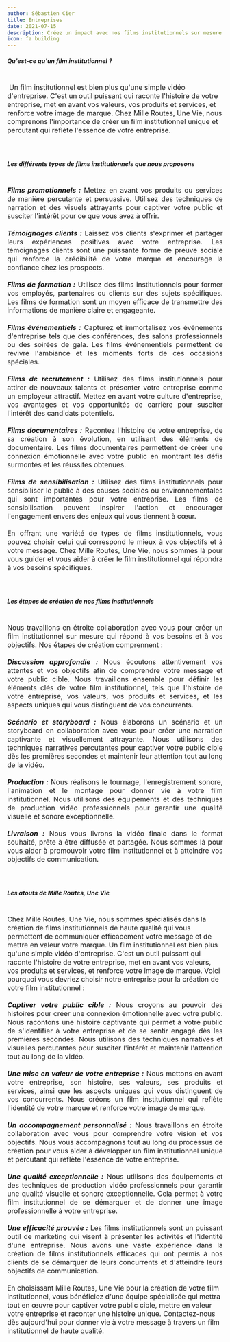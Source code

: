 ```yaml
---
author: Sébastien Cier
title: Entreprises
date: 2021-07-15
description: Créez un impact avec nos films institutionnels sur mesure
icon: fa building
---
```


<h5>Qu'est-ce qu'un film institutionnel ?</h5>
<p style='margin:0cm;font-size:16px;'>&nbsp;</p>
<p style='margin:0cm;font-size:16px;'>&nbsp;Un film institutionnel est bien plus qu'une simple vidéo d'entreprise. C'est un outil puissant qui raconte l'histoire de votre entreprise, met en avant vos valeurs, vos produits et services, et renforce votre image de marque. Chez Mille Routes, Une Vie, nous comprenons l'importance de créer un film institutionnel unique et percutant qui reflète l'essence de votre entreprise.</p>
<p style='margin:0cm;font-size:16px;'>&nbsp;</p>
<p style='margin:0cm;font-size:16px;'>&nbsp;</p>
<h5>Les différents types de films institutionnels que nous proposons</h5>
<p style='margin:0cm;font-size:16px;'>&nbsp;</p>
<p style='margin:0cm;font-size:16px;text-align:justify;'><strong><em>Films promotionnels :</em></strong>&nbsp;Mettez en avant vos produits ou services de manière percutante et persuasive. Utilisez des techniques de narration et des visuels attrayants pour captiver votre public et susciter l'intérêt pour ce que vous avez à offrir.</p>
<p style='margin:0cm;font-size:16px;'>&nbsp;</p>
<p style='margin:0cm;font-size:16px;text-align:justify;'><strong><em>Témoignages clients :</em></strong>&nbsp;Laissez vos clients s'exprimer et partager leurs expériences positives avec votre entreprise. Les témoignages clients sont une puissante forme de preuve sociale qui renforce la crédibilité de votre marque et encourage la confiance chez les prospects.</p>
<p style='margin:0cm;font-size:16px;'>&nbsp;</p>
<p style='margin:0cm;font-size:16px;text-align:justify;'><strong><em>Films de formation :</em></strong>&nbsp;Utilisez des films institutionnels pour former vos employés, partenaires ou clients sur des sujets spécifiques. Les films de formation sont un moyen efficace de transmettre des informations de manière claire et engageante.</p>
<p style='margin:0cm;font-size:16px;'>&nbsp;</p>
<p style='margin:0cm;font-size:16px;text-align:justify;'><strong><em>Films événementiels :</em></strong>&nbsp;Capturez et immortalisez vos événements d'entreprise tels que des conférences, des salons professionnels ou des soirées de gala. Les films événementiels permettent de revivre l'ambiance et les moments forts de ces occasions spéciales.</p>
<p style='margin:0cm;font-size:16px;'>&nbsp;</p>
<p style='margin:0cm;font-size:16px;text-align:justify;'><strong><em>Films de recrutement :</em></strong>&nbsp;Utilisez des films institutionnels pour attirer de nouveaux talents et présenter votre entreprise comme un employeur attractif. Mettez en avant votre culture d'entreprise, vos avantages et vos opportunités de carrière pour susciter l'intérêt des candidats potentiels.</p>
<p style='margin:0cm;font-size:16px;'>&nbsp;</p>
<p style='margin:0cm;font-size:16px;text-align:justify;'><strong><em>Films documentaires :</em></strong>&nbsp;Racontez l'histoire de votre entreprise, de sa création à son évolution, en utilisant des éléments de documentaire. Les films documentaires permettent de créer une connexion émotionnelle avec votre public en montrant les défis surmontés et les réussites obtenues.</p>
<p style='margin:0cm;font-size:16px;'>&nbsp;</p>
<p style='margin:0cm;font-size:16px;text-align:justify;'><strong><em>Films de sensibilisation :</em></strong> Utilisez des films institutionnels pour sensibiliser le public à des causes sociales ou environnementales qui sont importantes pour votre entreprise. Les films de sensibilisation peuvent inspirer l'action et encourager l'engagement envers des enjeux qui vous tiennent à cœur.</p>
<p style='margin:0cm;font-size:16px;'>&nbsp;</p>
<p style='margin:0cm;font-size:16px;text-align:justify;'>En offrant une variété de types de films institutionnels, vous pouvez choisir celui qui correspond le mieux à vos objectifs et à votre message. Chez Mille Routes, Une Vie, nous sommes là pour vous guider et vous aider à créer le film institutionnel qui répondra à vos besoins spécifiques.</p>
<p style='margin:0cm;font-size:16px;'>&nbsp;</p>
<p style='margin:0cm;font-size:16px;'>&nbsp;</p>
<h5>Les étapes de création de nos films institutionnels</h5>
<p style='margin:0cm;font-size:16px;'>&nbsp;</p>
<p style='margin:0cm;font-size:16px;text-align:justify;'>Nous travaillons en étroite collaboration avec vous pour créer un film institutionnel sur mesure qui répond à vos besoins et à vos objectifs. Nos étapes de création comprennent :</p>
<p style='margin:0cm;font-size:16px;'>&nbsp;</p>
<p style='margin:0cm;font-size:16px;text-align:justify;'><strong><em>Discussion approfondie :</em></strong>&nbsp;Nous écoutons attentivement vos attentes et vos objectifs afin de comprendre votre message et votre public cible. Nous travaillons ensemble pour définir les éléments clés de votre film institutionnel, tels que l'histoire de votre entreprise, vos valeurs, vos produits et services, et les aspects uniques qui vous distinguent de vos concurrents.</p>
<p style='margin:0cm;font-size:16px;'>&nbsp;</p>
<p style='margin:0cm;font-size:16px;text-align:justify;'><strong><em>Scénario et storyboard :</em></strong>&nbsp;Nous élaborons un scénario et un storyboard en collaboration avec vous pour créer une narration captivante et visuellement attrayante. Nous utilisons des techniques narratives percutantes pour captiver votre public cible dès les premières secondes et maintenir leur attention tout au long de la vidéo.</p>
<p style='margin:0cm;font-size:16px;'>&nbsp;</p>
<p style='margin:0cm;font-size:16px;text-align:justify;'><strong><em>Production :</em></strong>&nbsp;Nous réalisons le tournage, l'enregistrement sonore, l'animation et le montage pour donner vie à votre film institutionnel. Nous utilisons des équipements et des techniques de production vidéo professionnels pour garantir une qualité visuelle et sonore exceptionnelle.</p>
<p style='margin:0cm;font-size:16px;'>&nbsp;</p>
<p style='margin:0cm;font-size:16px;text-align:justify;'><strong><em>Livraison :</em></strong>&nbsp;Nous vous livrons la vidéo finale dans le format souhaité, prête à être diffusée et partagée. Nous sommes là pour vous aider à promouvoir votre film institutionnel et à atteindre vos objectifs de communication.</p>
<p style='margin:0cm;font-size:16px;'>&nbsp;</p>
<p style='margin:0cm;font-size:16px;'>&nbsp;</p>
<h5>Les atouts de Mille Routes, Une Vie</h5>
<p style='margin:0cm;font-size:16px;'>&nbsp;</p>
<p style='margin:0cm;font-size:16px;'>Chez Mille Routes, Une Vie, nous sommes spécialisés dans la création de films institutionnels de haute qualité qui vous permettent de communiquer efficacement votre message et de mettre en valeur votre marque. Un film institutionnel est bien plus qu'une simple vidéo d'entreprise. C'est un outil puissant qui raconte l'histoire de votre entreprise, met en avant vos valeurs, vos produits et services, et renforce votre image de marque. Voici pourquoi vous devriez choisir notre entreprise pour la création de votre film institutionnel :</p>
<p style='margin:0cm;font-size:16px;'>&nbsp;</p>
<p style='margin:0cm;font-size:16px;text-align:justify;'><strong><em>Captiver votre public cible :</em></strong> Nous croyons au pouvoir des histoires pour créer une connexion émotionnelle avec votre public. Nous racontons une histoire captivante qui permet à votre public de s'identifier à votre entreprise et de se sentir engagé dès les premières secondes. Nous utilisons des techniques narratives et visuelles percutantes pour susciter l'intérêt et maintenir l'attention tout au long de la vidéo.</p>
<p style='margin:0cm;font-size:16px;'>&nbsp;</p>
<p style='margin:0cm;font-size:16px;text-align:justify;'><strong><em>Une mise en valeur de votre entreprise :</em></strong> Nous mettons en avant votre entreprise, son histoire, ses valeurs, ses produits et services, ainsi que les aspects uniques qui vous distinguent de vos concurrents. Nous créons un film institutionnel qui reflète l'identité de votre marque et renforce votre image de marque.</p>
<p style='margin:0cm;font-size:16px;'>&nbsp;</p>
<p style='margin:0cm;font-size:16px;text-align:justify;'><strong><em>Un accompagnement personnalisé :</em></strong> Nous travaillons en étroite collaboration avec vous pour comprendre votre vision et vos objectifs. Nous vous accompagnons tout au long du processus de création pour vous aider à développer un film institutionnel unique et percutant qui reflète l'essence de votre entreprise.</p>
<p style='margin:0cm;font-size:16px;'>&nbsp;</p>
<p style='margin:0cm;font-size:16px;text-align:justify;'><strong><em>Une qualité exceptionnelle :</em></strong> Nous utilisons des équipements et des techniques de production vidéo professionnels pour garantir une qualité visuelle et sonore exceptionnelle. Cela permet à votre film institutionnel de se démarquer et de donner une image professionnelle à votre entreprise.</p>
<p style='margin:0cm;font-size:16px;'>&nbsp;</p>
<p style='margin:0cm;font-size:16px;text-align:justify;'><strong><em>Une efficacité prouvée :</em></strong> Les films institutionnels sont un puissant outil de marketing qui visent à présenter les activités et l'identité d'une entreprise. Nous avons une vaste expérience dans la création de films institutionnels efficaces qui ont permis à nos clients de se démarquer de leurs concurrents et d'atteindre leurs objectifs de communication.</p>
<p style='margin:0cm;font-size:16px;'>&nbsp;</p>
<p style='margin:0cm;font-size:16px;'>En choisissant Mille Routes, Une Vie pour la création de votre film institutionnel, vous bénéficiez d'une équipe spécialisée qui mettra tout en œuvre pour captiver votre public cible, mettre en valeur votre entreprise et raconter une histoire unique. Contactez-nous dès aujourd'hui pour donner vie à votre message à travers un film institutionnel de haute qualité.</p>
<p style='margin:0cm;font-size:16px;'>&nbsp;</p>